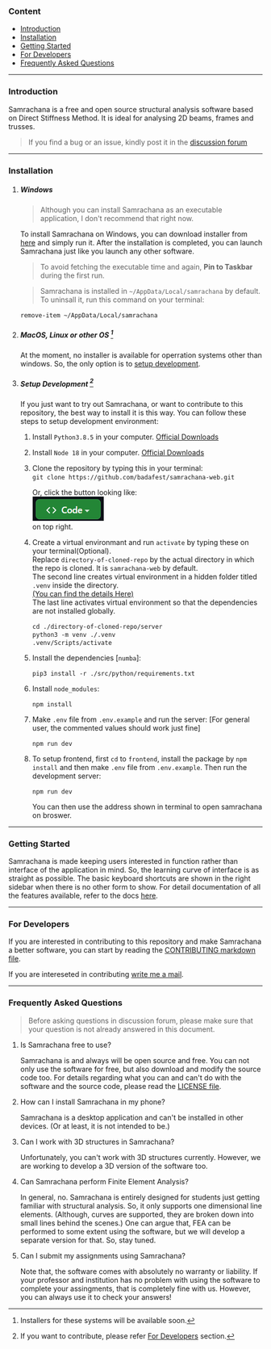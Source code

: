 ### Content <!-- omit in toc -->

- [Introduction](#introduction)
- [Installation](#installation)
- [Getting Started](#getting-started)
- [For Developers](#for-developers)
- [Frequently Asked Questions](#frequently-asked-questions)

---

### Introduction

Samrachana is a free and open source structural analysis software based on Direct Stiffness Method. It is ideal for analysing 2D beams, frames and trusses.

> If you find a bug or an issue, kindly post it in the [discussion forum](https://github.com/badafest/samrachana-web/discussions)

---

### Installation

1.  ##### Windows

    > Although you can install Samrachana as an executable application, I don't recommend that right now.

    To install Samrachana on Windows, you can download installer from [here](https://github.com/Badafest/samrachana-web/releases/download/v1.0.0/samrachana-1.0.0.Setup.exe) and simply run it. After the installation is completed, you can launch Samrachana just like you launch any other software.

    > To avoid fetching the executable time and again, **Pin to Taskbar** during the first run.

    > Samrachana is installed in `~/AppData/Local/samrachana` by default. To uninsall it, run this command on your terminal:

    ```
    remove-item ~/AppData/Local/samrachana
    ```

2.  ##### MacOS, Linux or other OS [^1]

    [^1]: Installers for these systems will be available soon.

    At the moment, no installer is available for operration systems other than windows. So, the only option is to [setup development](#setup-development).

3.  ##### Setup Development [^2]

    [^2]: If you want to contribute, please refer [For Developers](#for-developers) section.

    If you just want to try out Samrachana, or want to contribute to this repository, the best way to install it is this way. You can follow these steps to setup development environment:

    1.  Install `Python3.8.5` in your computer. [Official Downloads](https://www.python.org/ftp/python/3.8.5)
    2.  Install `Node 18` in your computer. [Official Downloads](https://nodejs.org/dist/v18.13.0)
    3.  Clone the repository by typing this in your terminal:  
         `git clone https://github.com/badafest/samrachana-web.git`

        Or, click the button looking like:  
         ![clone button](./.github/img/code.png)  
         on top right.

    4.  Create a virtual environmant and run `activate` by typing these on your terminal(Optional).  
        Replace `directory-of-cloned-repo` by the actual directory in which the repo is cloned. It is `samrachana-web` by default.  
        The second line creates virtual environment in a hidden folder titled `.venv` inside the directory.  
        [(You can find the details Here)](https://docs.python.org/3/library/venv.html)  
        The last line activates virtual environment so that the dependencies are not installed globally.

        ```
        cd ./directory-of-cloned-repo/server
        python3 -m venv ./.venv
        .venv/Scripts/activate
        ```

    5.  Install the dependencies [`numba`]:

        ```
        pip3 install -r ./src/python/requirements.txt
        ```

    6.  Install `node_modules`:

        ```
        npm install
        ```

    7.  Make `.env` file from `.env.example` and run the server: [For general user, the commented values should work just fine]

        ```
        npm run dev
        ```

    8.  To setup frontend, first `cd` to `frontend`, install the package by `npm install` and then make `.env` file from `.env.example`. Then run the development server:

        ```
        npm run dev
        ```

        You can then use the address shown in terminal to open samrachana on broswer.

---

### Getting Started

Samrachana is made keeping users interested in function rather than interface of the application in mind. So, the learning curve of interface is as straight as possible. The basic keyboard shortcuts are shown in the right sidebar when there is no other form to show.
For detail documentation of all the features available, refer to the docs [here](https://github.com/Badafest/samrachana-web/wiki).

---

### For Developers

If you are interested in contributing to this repository and make Samrachana a better software, you can start by reading the [CONTRIBUTING markdown file](./CONTRIBUTING.md).

If you are intereseted in contributing [write me a mail](mailto:er.sandipdahal@gmail.com).

---

### Frequently Asked Questions

> Before asking questions in discussion forum, please make sure that your question is not already answered in this document.

1. Is Samrachana free to use?

   Samrachana is and always will be open source and free. You can not only use the software for free, but also download and modify the source code too. For details regarding what you can and can't do with the software and the source code, please read the [LICENSE file](LICENSE).

2. How can I install Samrachana in my phone?

   Samrachana is a desktop application and can't be installed in other devices. (Or at least, it is not intended to be.)

3. Can I work with 3D structures in Samrachana?

   Unfortunately, you can't work with 3D structures currently. However, we are working to develop a 3D version of the software too.

4. Can Samrachana perform Finite Element Analysis?

   In general, no. Samrachana is entirely designed for students just getting familiar with structural analysis. So, it only supports one dimensional line elements. (Although, curves are supported, they are broken down into small lines behind the scenes.) One can argue that, FEA can be performed to some extent using the software, but we will develop a separate version for that. So, stay tuned.

5. Can I submit my assignments using Samrachana?

   Note that, the software comes with absolutely no warranty or liability. If your professor and institution has no problem with using the software to complete your assingments, that is completely fine with us. However, you can always use it to check your answers!
